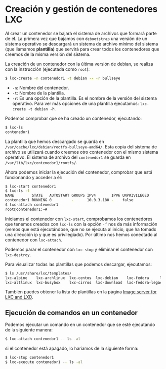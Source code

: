 # Creación y gestión de contenedores LXC

Al crear un contenedor se bajará el sistema de archivos que formará parte de él. La primera vez que bajamos con `debootstrap` una versión de un sistema operativo se descargará un sistema de archivo mínimo del sistema (que llamamos **plantilla**) que servirá para crear todos los contenedores que creemos de la misma versión del sistema.

La creación de un contenedor con la última versión de debian, se realiza con la instrucción (ejecutada como `root`):

```bash
$ lxc-create -n contenedor1 -t debian -- -r bullseye
```

* `-n`: Nombre del contenedor.
* `-t`: Nombre de la plantilla.
* `-r`: Es una opción de la plantilla. Es el nombre de la versión del sistema operativo. Para ver más opciones de una plantilla ejecutamos: `lxc-create -t debian -h`.

Podemos comprobar que se ha creado un contenedor, ejecutando:

```bash
$ lxc-ls
contenedor1 
```

La plantilla que hemos descargado se guarda en `/var/cache/lxc/debian/rootfs-bullseye-amd64/`. Esta copia del sistema de archivo se utilizará cuando creemos otro contenedor con el mismo sistema operativo. El sistema de archivo del `contenedor1` se guarda en `/var/lib/lxc/contenedor1/rootfs/`.

Ahora podemos iniciar la ejecución del contenedor, comprobar que está funcionando y acceder a él:

```bash
$ lxc-start contenedor1
$ lxc-ls -f
NAME        STATE   AUTOSTART GROUPS IPV4       IPV6 UNPRIVILEGED 
contenedor1 RUNNING 0         -      10.0.3.180 -    false        
$ lxc-attach contenedor1
root@contenedor1:~# 
```

Iniciamos el contenedor con `lxc-start`, comprobamos los contenedores que tenemos creados con `lxc-ls` con la opción `-f` nos da más información (vemos que está ejecutándose, que no se ejecuta al inicio, que ha tomado una dirección ip y que es privilegiado). Por último nos hemos conectado al contenedor con `lxc-attach`.

Podemos parar el contenedor con `lxc-stop` y eliminar el contenedor con `lxc-destroy`.

Para visualizar todas las plantillas que podemos descargar, ejecutamos:

```bash
$ ls /usr/share/lxc/templates/
lxc-alpine    lxc-archlinux  lxc-centos  lxc-debian    lxc-fedora	  lxc-gentoo  lxc-oci		lxc-opensuse  lxc-plamo  lxc-sabayon	lxc-sparclinux	lxc-ubuntu	  lxc-voidlinux
lxc-altlinux  lxc-busybox    lxc-cirros  lxc-download  lxc-fedora-legacy  lxc-local   lxc-openmandriva	lxc-oracle    lxc-pld	 lxc-slackware	lxc-sshd	lxc-ubuntu-cloud
```

También puedes obtener la lista de plantillas en la página [Image server for LXC and LXD](https://images.linuxcontainers.org/).

## Ejecución de comandos en un contenedor

Podemos ejecutar un comando en un contenedor que se esté ejecutando de la siguiente manera:

```bash
$ lxc-attach contenedor1 -- ls -al
```

si el contenedor está apagado, lo haríamos de la siguiente forma:

```bash
$ lxc-stop contenedor1
$ lxc-execute contenedor1 -- ls -al
```
